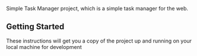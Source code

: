 Simple Task Manager project,
which is a simple task manager for the web.

## Getting Started

These instructions will get you a copy of the project up and running on your local machine for development



